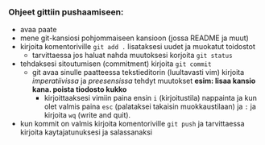 ### Ohjeet gittiin pushaamiseen:
- avaa paate
- mene git-kansiosi pohjommaiseen kansioon (jossa README ja muut)
- kirjoita komentoriville `git add .` lisataksesi uudet ja muokatut toidostot
	- tarvittaessa jos haluat nahda muutoksesi korjoita `git status`
- tehdaksesi sitoutumisen (commitment) kirjoita `git commit`
	- git avaa sinulle paatteessa tekstieditorin (luultavasti vim) kirjoita _imperatiivissa_ ja _preesensissa_ tehdyt muutokset __esim: lisaa kansio kana. poista tiodosto kukko__
		- kirjoittaaksesi vimiin paina ensin `i` (kirjoitustila) nappainta ja kun olet valmis paina `esc` (palataksei takaisin muokkaustilaan) ja `:` ja kirjoita `wq` (write and quit).
- kun kommit on valmis kirjoita komentoriville `git push` ja tarvittaessa kirjoita kaytajatunuksesi ja salassanaksi
